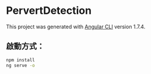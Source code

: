 # PervertDetection

This project was generated with [Angular CLI](https://github.com/angular/angular-cli) version 1.7.4.

## 啟動方式：

```bash
npm install
ng serve -o
```
